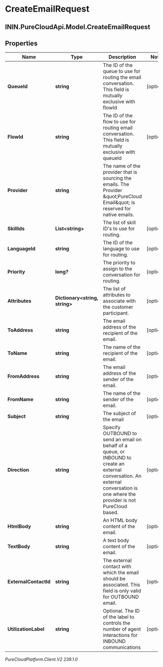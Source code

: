 # CreateEmailRequest

## ININ.PureCloudApi.Model.CreateEmailRequest

## Properties

|Name | Type | Description | Notes|
|------------ | ------------- | ------------- | -------------|
| **QueueId** | **string** | The ID of the queue to use for routing the email conversation. This field is mutually exclusive with flowId | [optional] |
| **FlowId** | **string** | The ID of the flow to use for routing email conversation. This field is mutually exclusive with queueId | [optional] |
| **Provider** | **string** | The name of the provider that is sourcing the emails. The Provider \&quot;PureCloud Email\&quot; is reserved for native emails. | |
| **SkillIds** | **List&lt;string&gt;** | The list of skill ID&#39;s to use for routing. | [optional] |
| **LanguageId** | **string** | The ID of the language to use for routing. | [optional] |
| **Priority** | **long?** | The priority to assign to the conversation for routing. | [optional] |
| **Attributes** | **Dictionary&lt;string, string&gt;** | The list of attributes to associate with the customer participant. | [optional] |
| **ToAddress** | **string** | The email address of the recipient of the email. | [optional] |
| **ToName** | **string** | The name of the recipient of the email. | [optional] |
| **FromAddress** | **string** | The email address of the sender of the email. | [optional] |
| **FromName** | **string** | The name of the sender of the email. | [optional] |
| **Subject** | **string** | The subject of the email | [optional] |
| **Direction** | **string** | Specify OUTBOUND to send an email on behalf of a queue, or INBOUND to create an external conversation. An external conversation is one where the provider is not PureCloud based. | [optional] |
| **HtmlBody** | **string** | An HTML body content of the email. | [optional] |
| **TextBody** | **string** | A text body content of the email. | [optional] |
| **ExternalContactId** | **string** | The external contact with which the email should be associated. This field is only valid for OUTBOUND email. | [optional] |
| **UtilizationLabel** | **string** | Optional. The ID of the label to controls the number of agent interactions for INBOUND communications | [optional] |



_PureCloudPlatform.Client.V2 239.1.0_
